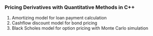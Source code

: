 ### Pricing Derivatives with Quantitative Methods in C++

1. Amortizing model for loan payment calculation
2. Cashflow discount model for bond pricing
3. Black Scholes model for option pricing with Monte Carlo simulation